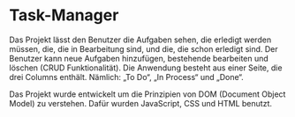 # Task-Manager

Das Projekt lässt den Benutzer die Aufgaben sehen, die erledigt werden müssen, die, die in Bearbeitung sind, und die, die schon erledigt sind. Der Benutzer kann neue Aufgaben hinzufügen, bestehende bearbeiten und löschen (CRUD Funktionalität). Die Anwendung besteht aus einer Seite, die drei Columns enthält. Nämlich: „To Do“, „In Process“ und „Done“.

Das Projekt wurde entwickelt um die Prinzipien von DOM (Document Object Model) zu verstehen. Dafür wurden JavaScript, CSS und HTML benutzt. 
